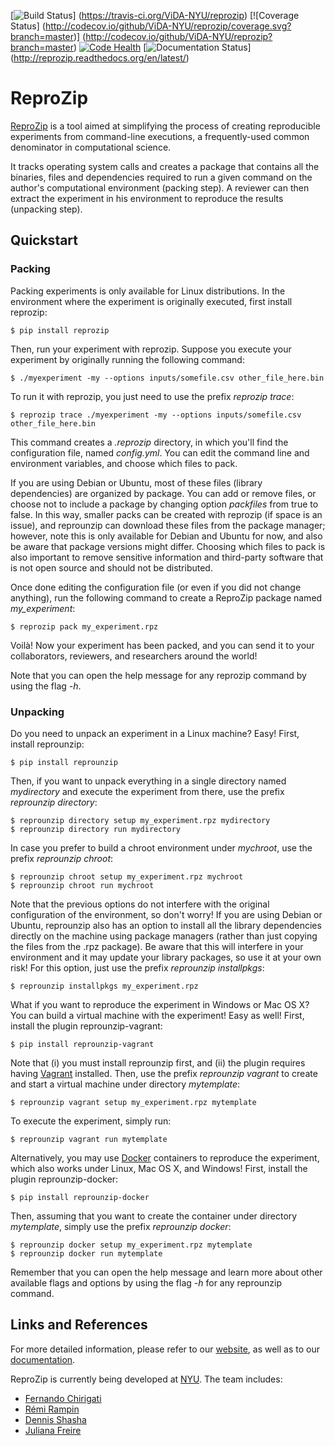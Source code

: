 [![Build Status](https://travis-ci.org/ViDA-NYU/reprozip.svg?branch=master)]
(https://travis-ci.org/ViDA-NYU/reprozip)
[![Coverage Status]
(http://codecov.io/github/ViDA-NYU/reprozip/coverage.svg?branch=master)]
(http://codecov.io/github/ViDA-NYU/reprozip?branch=master)
[![Code Health](https://landscape.io/github/ViDA-NYU/reprozip/master/landscape.png)](https://landscape.io/github/ViDA-NYU/reprozip/master)
[![Documentation Status](https://readthedocs.org/projects/reprozip/badge/)]
(http://reprozip.readthedocs.org/en/latest/)

ReproZip
========

[ReproZip][web] is a tool aimed at simplifying the process of creating
reproducible experiments from command-line executions, a frequently-used common
denominator in computational science.

It tracks operating system calls and creates a package that contains all the
binaries, files and dependencies required to run a given command on the
author's computational environment (packing step). A reviewer can then extract
the experiment in his environment to reproduce the results (unpacking step).

Quickstart
----------

### Packing

Packing experiments is only available for Linux distributions. In the
environment where the experiment is originally executed, first install
reprozip:

    $ pip install reprozip

Then, run your experiment with reprozip. Suppose you execute your experiment by
originally running the following command:

    $ ./myexperiment -my --options inputs/somefile.csv other_file_here.bin

To run it with reprozip, you just need to use the prefix *reprozip trace*:

    $ reprozip trace ./myexperiment -my --options inputs/somefile.csv other_file_here.bin

This command creates a *.reprozip* directory, in which you'll find the
configuration file, named *config.yml*. You can edit the command line and
environment variables, and choose which files to pack.

If you are using Debian or Ubuntu, most of these files (library dependencies)
are organized by package. You can add or remove files, or choose not to include
a package by changing option *packfiles* from true to false. In this way,
smaller packs can be created with reprozip (if space is an issue), and
reprounzip can download these files from the package manager; however, note
this is only available for Debian and Ubuntu for now, and also be aware that
package versions might differ. Choosing which files to pack is also important
to remove sensitive information and third-party software that is not open
source and should not be distributed.

Once done editing the configuration file (or even if you did not change
anything), run the following command to create a ReproZip package named
*my_experiment*:

    $ reprozip pack my_experiment.rpz

Voil&agrave;! Now your experiment has been packed, and you can send it to your
collaborators, reviewers, and researchers around the world!

Note that you can open the help message for any reprozip command by using the
flag *-h*.

### Unpacking

Do you need to unpack an experiment in a Linux machine? Easy! First, install
reprounzip:

    $ pip install reprounzip

Then, if you want to unpack everything in a single directory named
*mydirectory* and execute the experiment from there, use the prefix *reprounzip
directory*:

    $ reprounzip directory setup my_experiment.rpz mydirectory
    $ reprounzip directory run mydirectory

In case you prefer to build a chroot environment under *mychroot*, use the
prefix *reprounzip chroot*:

    $ reprounzip chroot setup my_experiment.rpz mychroot
    $ reprounzip chroot run mychroot

Note that the previous options do not interfere with the original configuration
of the environment, so don't worry! If you are using Debian or Ubuntu,
reprounzip also has an option to install all the library dependencies directly
on the machine using package managers (rather than just copying the files from
the .rpz package). Be aware that this will interfere in your environment and it
may update your library packages, so use it at your own risk! For this option,
just use the prefix *reprounzip installpkgs*:

    $ reprounzip installpkgs my_experiment.rpz

What if you want to reproduce the experiment in Windows or Mac OS X? You can
build a virtual machine with the experiment! Easy as well! First, install the
plugin reprounzip-vagrant:

    $ pip install reprounzip-vagrant

Note that (i) you must install reprounzip first, and (ii) the plugin requires
having [Vagrant][vagrant] installed. Then, use the prefix *reprounzip vagrant*
to create and start a virtual machine under directory *mytemplate*:

    $ reprounzip vagrant setup my_experiment.rpz mytemplate

To execute the experiment, simply run:

    $ reprounzip vagrant run mytemplate

Alternatively, you may use [Docker][docker] containers to reproduce the
experiment, which also works under Linux, Mac OS X, and Windows! First, install
the plugin reprounzip-docker:

    $ pip install reprounzip-docker

Then, assuming that you want to create the container under directory
*mytemplate*, simply use the prefix *reprounzip docker*:

    $ reprounzip docker setup my_experiment.rpz mytemplate
    $ reprounzip docker run mytemplate

Remember that you can open the help message and learn more about other
available flags and options by using the flag *-h* for any reprounzip command.

Links and References
--------------------

For more detailed information, please refer to our [website][web], as well as
to our [documentation][docs].

ReproZip is currently being developed at [NYU][nyu]. The team includes:

* [Fernando Chirigati][fc]
* [Rémi Rampin][rr]
* [Dennis Shasha][ds]
* [Juliana Freire][jf]

[vagrant]: http://www.vagrantup.com/
[docker]: https://www.docker.com/
[docs]: http://reprozip.readthedocs.org/
[web]: http://vida-nyu.github.io/reprozip/
[pz]: https://pypi.python.org/pypi/reprozip
[puz]: https://pypi.python.org/pypi/reprounzip
[puzd]: https://pypi.python.org/pypi/reprounzip-docker
[puzv]: https://pypi.python.org/pypi/reprounzip-vagrant
[fc]: http://vgc.poly.edu/~fchirigati/
[rr]: http://remram.fr/
[jf]: http://vgc.poly.edu/~juliana/
[ds]: http://cs.nyu.edu/shasha/
[nyu]: http://engineering.nyu.edu/
